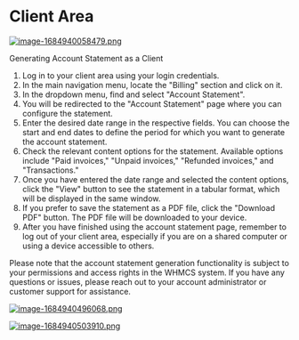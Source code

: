 # Client Area

[![image-1684940058479.png](https://doc.puq.info/uploads/images/gallery/2023-05/scaled-1680-/image-1684940058479.png)](https://doc.puq.info/uploads/images/gallery/2023-05/image-1684940058479.png)

Generating Account Statement as a Client

1. Log in to your client area using your login credentials.
2. In the main navigation menu, locate the "Billing" section and click on it.
3. In the dropdown menu, find and select "Account Statement".
4. You will be redirected to the "Account Statement" page where you can configure the statement.
5. Enter the desired date range in the respective fields. You can choose the start and end dates to define the period for which you want to generate the account statement.
6. Check the relevant content options for the statement. Available options include "Paid invoices," "Unpaid invoices," "Refunded invoices," and "Transactions."
7. Once you have entered the date range and selected the content options, click the "View" button to see the statement in a tabular format, which will be displayed in the same window.
8. If you prefer to save the statement as a PDF file, click the "Download PDF" button. The PDF file will be downloaded to your device.
9. After you have finished using the account statement page, remember to log out of your client area, especially if you are on a shared computer or using a device accessible to others.

Please note that the account statement generation functionality is subject to your permissions and access rights in the WHMCS system. If you have any questions or issues, please reach out to your account administrator or customer support for assistance.

[![image-1684940496068.png](https://doc.puq.info/uploads/images/gallery/2023-05/scaled-1680-/image-1684940496068.png)](https://doc.puq.info/uploads/images/gallery/2023-05/image-1684940496068.png)

[![image-1684940503910.png](https://doc.puq.info/uploads/images/gallery/2023-05/scaled-1680-/image-1684940503910.png)](https://doc.puq.info/uploads/images/gallery/2023-05/image-1684940503910.png)